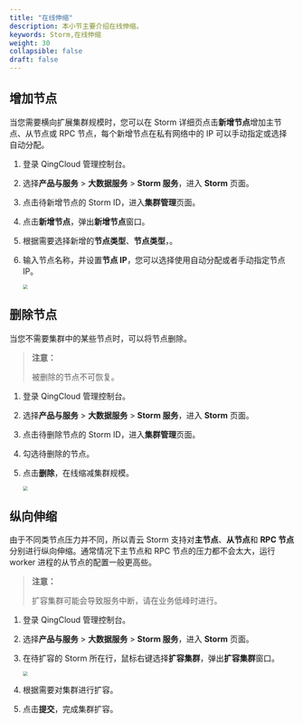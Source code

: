 ```yaml
---
title: "在线伸缩"
description: 本小节主要介绍在线伸缩。 
keywords: Storm,在线伸缩
weight: 30
collapsible: false
draft: false
---
```


## 增加节点

当您需要横向扩展集群规模时，您可以在 Storm 详细页点击**新增节点**增加主节点、从节点或 RPC 节点，每个新增节点在私有网络中的 IP 可以手动指定或选择自动分配。

1. 登录 QingCloud 管理控制台。

2. 选择**产品与服务** > **大数据服务** > **Storm 服务**，进入 **Storm** 页面。

3. 点击待新增节点的 Storm ID，进入**集群管理**页面。

4. 点击**新增节点**，弹出**新增节点**窗口。

5. 根据需要选择新增的**节点类型**、**节点类型**，。

6. 输入节点名称，并设置**节点 IP**，您可以选择使用自动分配或者手动指定节点 IP。

   <img src="../../_images/add_storm_node.png" style="zoom:50%;" />

## 删除节点

当您不需要集群中的某些节点时，可以将节点删除。

> **注意：**
>
> 被删除的节点不可恢复。

1. 登录 QingCloud 管理控制台。

2. 选择**产品与服务** > **大数据服务** > **Storm 服务**，进入 **Storm** 页面。

3. 点击待删除节点的 Storm ID，进入**集群管理**页面。

4. 勾选待删除的节点。

5. 点击**删除**，在线缩减集群规模。

   <img src="../../_images/delete_storm_node.png" style="zoom:50%;" />

## 纵向伸缩

由于不同类节点压力并不同，所以青云 Storm 支持对**主节点**、**从节点**和 **RPC 节点**分别进行纵向伸缩。通常情况下主节点和 RPC 节点的压力都不会太大，运行 worker 进程的从节点的配置一般更高些。

> **注意：**
>
> 扩容集群可能会导致服务中断，请在业务低峰时进行。

1. 登录 QingCloud 管理控制台。

2. 选择**产品与服务** > **大数据服务** > **Storm 服务**，进入 **Storm** 页面。

3. 在待扩容的 Storm 所在行，鼠标右键选择**扩容集群**，弹出**扩容集群**窗口。

   <img src="../../_images/resize_storm.png" style="zoom:50%;" />

4. 根据需要对集群进行扩容。

5. 点击**提交**，完成集群扩容。



